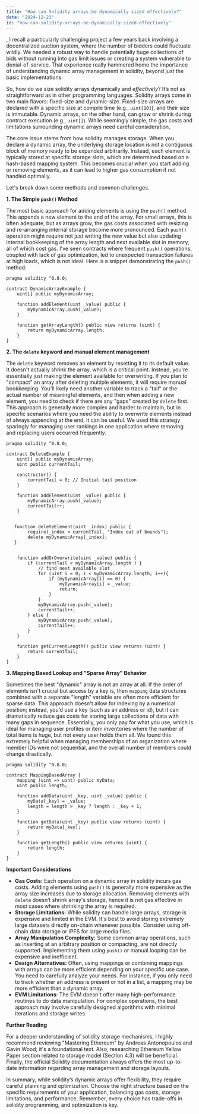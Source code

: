 ```yaml
---
title: "How can Solidity arrays be dynamically sized effectively?"
date: "2024-12-23"
id: "how-can-solidity-arrays-be-dynamically-sized-effectively"
---
```


,  I recall a particularly challenging project a few years back involving a decentralized auction system, where the number of bidders could fluctuate wildly. We needed a robust way to handle potentially huge collections of bids without running into gas limit issues or creating a system vulnerable to denial-of-service. That experience really hammered home the importance of understanding dynamic array management in solidity, beyond just the basic implementations.

So, how do we size solidity arrays dynamically and *effectively*? It’s not as straightforward as in other programming languages. Solidity arrays come in two main flavors: fixed-size and dynamic-size. Fixed-size arrays are declared with a specific size at compile time (e.g., `uint[10]`), and their size is immutable. Dynamic arrays, on the other hand, can grow or shrink during contract execution (e.g., `uint[]`). While seemingly simple, the gas costs and limitations surrounding dynamic arrays need careful consideration.

The core issue stems from how solidity manages storage. When you declare a dynamic array, the underlying storage location is not a contiguous block of memory ready to be expanded arbitrarily. Instead, each element is typically stored at specific storage slots, which are determined based on a hash-based mapping system. This becomes crucial when you start adding or removing elements, as it can lead to higher gas consumption if not handled optimally.

Let's break down some methods and common challenges.

**1. The Simple `push()` Method**

The most basic approach for adding elements is using the `push()` method. This appends a new element to the end of the array. For small arrays, this is often adequate, but as arrays grow, the gas costs associated with resizing and re-arranging internal storage become more pronounced. Each `push()` operation might require not just writing the new value but also updating internal bookkeeping of the array length and next available slot in memory, all of which cost gas. I've seen contracts where frequent `push()` operations, coupled with lack of gas optimization, led to unexpected transaction failures at high loads, which is not ideal. Here is a snippet demonstrating the `push()` method:

```solidity
pragma solidity ^0.8.0;

contract DynamicArrayExample {
    uint[] public myDynamicArray;

    function addElement(uint _value) public {
        myDynamicArray.push(_value);
    }

    function getArrayLength() public view returns (uint) {
        return myDynamicArray.length;
    }
}
```

**2. The `delete` keyword and manual element management**

The `delete` keyword removes an element by resetting it to its default value. It doesn't actually shrink the array, which is a critical point. Instead, you're essentially just making the element available for overwriting. If you plan to "compact" an array after deleting multiple elements, it will require manual bookkeeping. You'll likely need another variable to track a "tail" or the actual number of meaningful elements, and then when adding a new element, you need to check if there are any "gaps" created by `delete` first. This approach is generally more complex and harder to maintain, but in specific scenarios where you need the ability to overwrite elements instead of always appending at the end, it can be useful. We used this strategy sparingly for managing user rankings in one application where removing and replacing users occurred frequently.

```solidity
pragma solidity ^0.8.0;

contract DeleteExample {
    uint[] public myDynamicArray;
    uint public currentTail;

    constructor() {
        currentTail = 0; // Initial tail position
    }

    function addElement(uint _value) public {
        myDynamicArray.push(_value);
        currentTail++;
    }


   function deleteElement(uint _index) public {
        require(_index < currentTail, "Index out of bounds");
        delete myDynamicArray[_index];
   }


    function addOrOverwrite(uint _value) public {
        if (currentTail < myDynamicArray.length ) {
            // find next available slot
            for (uint i = 0; i < myDynamicArray.length; i++){
                if (myDynamicArray[i] == 0) {
                    myDynamicArray[i] = _value;
                    return;
                }
            }
            myDynamicArray.push(_value);
            currentTail++;
        } else {
            myDynamicArray.push(_value);
            currentTail++;
        }
    }

    function getCurrentLength() public view returns (uint) {
        return currentTail;
    }
}
```

**3. Mapping Based Lookup and "Sparse Array" Behavior**

Sometimes the best "dynamic" array is not an array at all. If the order of elements isn't crucial but access by a key is, then `mapping` data structures combined with a separate "length" variable are often more efficient for sparse data. This approach doesn't allow for indexing by a numerical position; instead, you’d use a key (such as an address or id), but it can dramatically reduce gas costs for storing large collections of data with many gaps in sequence. Essentially, you only pay for what you use, which is ideal for managing user profiles or item inventories where the number of total items is huge, but not every user holds them all. We found this extremely helpful when managing memberships of an organization where member IDs were not sequential, and the overall number of members could change drastically.

```solidity
pragma solidity ^0.8.0;

contract MappingBasedArray {
    mapping (uint => uint) public myData;
    uint public length;

    function addData(uint _key, uint _value) public {
        myData[_key] = _value;
        length = length > _key ? length : _key + 1;
    }

    function getData(uint _key) public view returns (uint) {
        return myData[_key];
    }

    function getLength() public view returns (uint) {
        return length;
    }
}
```

**Important Considerations**

*   **Gas Costs:**  Each operation on a dynamic array in solidity incurs gas costs. Adding elements using `push()` is generally more expensive as the array size increases due to storage allocation. Removing elements with `delete` doesn’t shrink array's storage, hence it is not gas effective in most cases where shrinking the array is required.
*   **Storage Limitations:** While solidity can handle large arrays, storage is expensive and limited in the EVM. It's best to avoid storing extremely large datasets directly on-chain whenever possible. Consider using off-chain data storage or IPFS for large media files.
*   **Array Manipulation Complexity:** Some common array operations, such as inserting at an arbitrary position or compacting, are not directly supported. Implementing them using `push()` or manual looping can be expensive and inefficient.
*   **Design Alternatives:** Often, using mappings or combining mappings with arrays can be more efficient depending on your specific use case. You need to carefully analyze your needs. For instance, if you only need to track whether an address is present or not in a list, a mapping may be more efficient than a dynamic array.
*   **EVM Limitations**:  The EVM doesn't offer many high-performance routines to do data manipulation. For complex operations, the best approach may involve carefully designed algorithms with minimal iterations and storage writes.

**Further Reading**

For a deeper understanding of solidity storage mechanisms, I highly recommend reviewing "Mastering Ethereum" by Andreas Antonopoulos and Gavin Wood; it's a foundational text. Also, researching Ethereum Yellow Paper section related to storage model (Section 4.3) will be beneficial. Finally, the official Solidity documentation always offers the most up-to-date information regarding array management and storage layouts.

In summary, while solidity’s dynamic arrays offer flexibility, they require careful planning and optimization. Choose the right structure based on the specific requirements of your application, balancing gas costs, storage limitations, and performance. Remember, every choice has trade-offs in solidity programming, and optimization is key.
